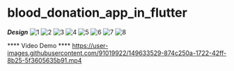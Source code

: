 # blood_donation_app_in_flutter
***Design***
![1](https://user-images.githubusercontent.com/91019922/143718886-c161b0b4-c05d-4e5f-bb53-4bf46b964df1.png)
![2](https://user-images.githubusercontent.com/91019922/143718889-83981707-f678-4ca0-8bb3-b4c44a1317d2.png)
![3](https://user-images.githubusercontent.com/91019922/143718890-244dca5c-6067-4b4b-a7c7-efee9843abfb.png)
![4](https://user-images.githubusercontent.com/91019922/143718891-758039b8-0d07-4e00-bea2-b1b46084055c.png)
![5](https://user-images.githubusercontent.com/91019922/143718892-86ed18cf-93a7-4e97-890a-f1188f16d19d.png)
![6](https://user-images.githubusercontent.com/91019922/143718893-d5f57b5a-8cd9-4d3e-88a5-b7a1b7d37e36.png)
![7](https://user-images.githubusercontent.com/91019922/143718894-deb21ca1-8b2b-4a0f-a075-ef30c78abd44.png)
![8](https://user-images.githubusercontent.com/91019922/143718895-665b18e6-1a7b-4909-a29d-f8386d0fb2c9.png)

**** Video Demo ****
https://user-images.githubusercontent.com/91019922/149633529-874c250a-1722-42ff-8b25-5f3605635b91.mp4

